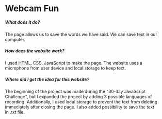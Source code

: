 # Webcam Fun

##### What does it do?
The page allows us to save the words we have said. We can save text in our computer.

##### How does the website work?
I used HTML, CSS, JavaScript to make the page. The website uses a microphone from user device and local storage to keep text.

##### Where did I get the idea for this website?
The beginning of the project was made during the "30-day JavaScript Challenge", but I expanded the project by adding 3 possible languages of recording. Additionally, I used local storage to prevent the text from deleting immediately after closing the page. I also added possibility to save the text in .txt file.
